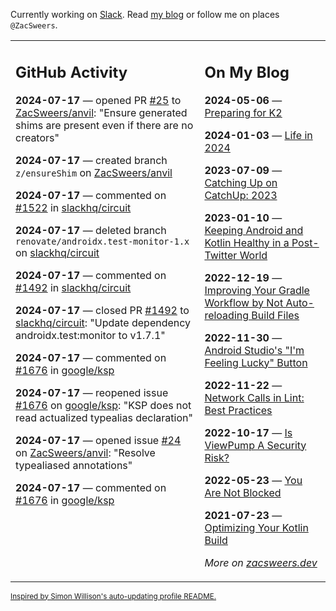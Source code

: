 Currently working on [Slack](https://slack.com/). Read [my blog](https://zacsweers.dev/) or follow me on places `@ZacSweers`.

<table><tr><td valign="top" width="60%">

## GitHub Activity
<!-- githubActivity starts -->
**2024-07-17** — opened PR [#25](https://github.com/ZacSweers/anvil/pull/25) to [ZacSweers/anvil](https://github.com/ZacSweers/anvil): "Ensure generated shims are present even if there are no creators"

**2024-07-17** — created branch `z/ensureShim` on [ZacSweers/anvil](https://github.com/ZacSweers/anvil)

**2024-07-17** — commented on [#1522](https://github.com/slackhq/circuit/issues/1522#issuecomment-2232551516) in [slackhq/circuit](https://github.com/slackhq/circuit)

**2024-07-17** — deleted branch `renovate/androidx.test-monitor-1.x` on [slackhq/circuit](https://github.com/slackhq/circuit)

**2024-07-17** — commented on [#1492](https://github.com/slackhq/circuit/pull/1492#issuecomment-2232430086) in [slackhq/circuit](https://github.com/slackhq/circuit)

**2024-07-17** — closed PR [#1492](https://github.com/slackhq/circuit/pull/1492) to [slackhq/circuit](https://github.com/slackhq/circuit): "Update dependency androidx.test:monitor to v1.7.1"

**2024-07-17** — commented on [#1676](https://github.com/google/ksp/issues/1676#issuecomment-2232410795) in [google/ksp](https://github.com/google/ksp)

**2024-07-17** — reopened issue [#1676](https://github.com/google/ksp/issues/1676) on [google/ksp](https://github.com/google/ksp): "KSP does not read actualized typealias declaration"

**2024-07-17** — opened issue [#24](https://github.com/ZacSweers/anvil/issues/24) on [ZacSweers/anvil](https://github.com/ZacSweers/anvil): "Resolve typealiased annotations"

**2024-07-17** — commented on [#1676](https://github.com/google/ksp/issues/1676#issuecomment-2232374376) in [google/ksp](https://github.com/google/ksp)
<!-- githubActivity ends -->
</td><td valign="top" width="40%">

## On My Blog
<!-- blog starts -->
**2024-05-06** — [Preparing for K2](https://www.zacsweers.dev/preparing-for-k2/)

**2024-01-03** — [Life in 2024](https://www.zacsweers.dev/life-in-2024/)

**2023-07-09** — [Catching Up on CatchUp: 2023](https://www.zacsweers.dev/catching-up-on-catchup-2023/)

**2023-01-10** — [Keeping Android and Kotlin Healthy in a Post-Twitter World](https://www.zacsweers.dev/keeping-android-healthy/)

**2022-12-19** — [Improving Your Gradle Workflow by Not Auto-reloading Build Files](https://www.zacsweers.dev/improving-your-workflow-by-not-auto-reloading-build-files/)

**2022-11-30** — [Android Studio's "I'm Feeling Lucky" Button](https://www.zacsweers.dev/android-studios-im-feeling-lucky-button/)

**2022-11-22** — [Network Calls in Lint: Best Practices](https://www.zacsweers.dev/network-calls-in-lint-best-practices/)

**2022-10-17** — [Is ViewPump A Security Risk?](https://www.zacsweers.dev/is-viewpump-a-security-risk/)

**2022-05-23** — [You Are Not Blocked](https://www.zacsweers.dev/you-are-not-blocked/)

**2021-07-23** — [Optimizing Your Kotlin Build](https://www.zacsweers.dev/optimizing-your-kotlin-build/)
<!-- blog ends -->
_More on [zacsweers.dev](https://zacsweers.dev/)_
</td></tr></table>

<sub><a href="https://simonwillison.net/2020/Jul/10/self-updating-profile-readme/">Inspired by Simon Willison's auto-updating profile README.</a></sub>